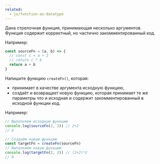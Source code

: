 ```yaml
---
related:
  - js/function-as-datatype
---
```


Дана стрелочная функция, принимающая несколько аргументов.
Функция содержит корректный, но частично закомментированный код.

Например:

```javascript
const sourceFn = (a, b) => {
  // const c = a + 2
  // return c * b
  return a + b
}
```

Напишите функцию `createFn()`, которая:
- принимает в качестве аргумента исходную функцию,
- создаёт и возвращает новую функцию, которая принимает те же параметры что и исходная и содержит закомментированный в исходной функции код.

Например:

```javascript
// Выполняем исходную функцию
console.log(sourceFn(2, 2)) // 2+2
// 4

// Создаём новую функцию
const targetFn = createFn(sourceFn)
// Выполняем новую функцию
console.log(targetFn(2, 2)) // (2+2)*2
// 8
```

